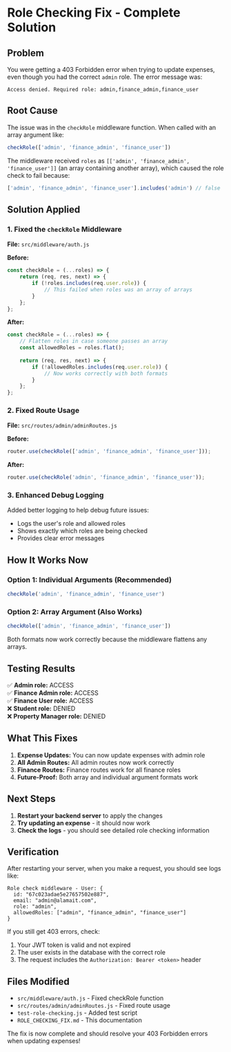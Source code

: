 # Role Checking Fix - Complete Solution

## Problem
You were getting a 403 Forbidden error when trying to update expenses, even though you had the correct `admin` role. The error message was:
```
Access denied. Required role: admin,finance_admin,finance_user
```

## Root Cause
The issue was in the `checkRole` middleware function. When called with an array argument like:
```javascript
checkRole(['admin', 'finance_admin', 'finance_user'])
```

The middleware received `roles` as `[['admin', 'finance_admin', 'finance_user']]` (an array containing another array), which caused the role check to fail because:
```javascript
['admin', 'finance_admin', 'finance_user'].includes('admin') // false
```

## Solution Applied

### 1. Fixed the `checkRole` Middleware
**File:** `src/middleware/auth.js`

**Before:**
```javascript
const checkRole = (...roles) => {
    return (req, res, next) => {
        if (!roles.includes(req.user.role)) {
            // This failed when roles was an array of arrays
        }
    };
};
```

**After:**
```javascript
const checkRole = (...roles) => {
    // Flatten roles in case someone passes an array
    const allowedRoles = roles.flat();
    
    return (req, res, next) => {
        if (!allowedRoles.includes(req.user.role)) {
            // Now works correctly with both formats
        }
    };
};
```

### 2. Fixed Route Usage
**File:** `src/routes/admin/adminRoutes.js`

**Before:**
```javascript
router.use(checkRole(['admin', 'finance_admin', 'finance_user']));
```

**After:**
```javascript
router.use(checkRole('admin', 'finance_admin', 'finance_user'));
```

### 3. Enhanced Debug Logging
Added better logging to help debug future issues:
- Logs the user's role and allowed roles
- Shows exactly which roles are being checked
- Provides clear error messages

## How It Works Now

### Option 1: Individual Arguments (Recommended)
```javascript
checkRole('admin', 'finance_admin', 'finance_user')
```

### Option 2: Array Argument (Also Works)
```javascript
checkRole(['admin', 'finance_admin', 'finance_user'])
```

Both formats now work correctly because the middleware flattens any arrays.

## Testing Results
✅ **Admin role:** ACCESS  
✅ **Finance Admin role:** ACCESS  
✅ **Finance User role:** ACCESS  
❌ **Student role:** DENIED  
❌ **Property Manager role:** DENIED  

## What This Fixes
1. **Expense Updates:** You can now update expenses with admin role
2. **All Admin Routes:** All admin routes now work correctly
3. **Finance Routes:** Finance routes work for all finance roles
4. **Future-Proof:** Both array and individual argument formats work

## Next Steps
1. **Restart your backend server** to apply the changes
2. **Try updating an expense** - it should now work
3. **Check the logs** - you should see detailed role checking information

## Verification
After restarting your server, when you make a request, you should see logs like:
```
Role check middleware - User: {
  id: "67c023adae5e27657502e887",
  email: "admin@alamait.com", 
  role: "admin",
  allowedRoles: ["admin", "finance_admin", "finance_user"]
}
```

If you still get 403 errors, check:
1. Your JWT token is valid and not expired
2. The user exists in the database with the correct role
3. The request includes the `Authorization: Bearer <token>` header

## Files Modified
- `src/middleware/auth.js` - Fixed checkRole function
- `src/routes/admin/adminRoutes.js` - Fixed route usage
- `test-role-checking.js` - Added test script
- `ROLE_CHECKING_FIX.md` - This documentation

The fix is now complete and should resolve your 403 Forbidden errors when updating expenses! 